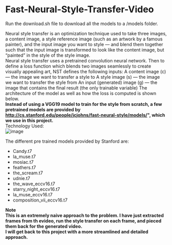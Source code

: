 # Fast-Neural-Style-Transfer-Video

Run the download.sh file to download all the models to a /models folder.

Neural style transfer is an optimization technique used to take three images, a content image, a style reference image (such as an artwork by a famous painter), and the input image you want to style — and blend them together such that the input image is transformed to look like the content image, but “painted” in the style of the style image.
<br>
Neural style transfer uses a pretrained convolution neural network. Then to define a loss function which blends two images seamlessly to create visually appealing art, NST defines the following inputs: A content image (c) — the image we want to transfer a style to A style image (s) — the image we want to transfer the style from An input (generated) image (g) — the image that contains the final result (the only trainable variable) The architecture of the model as well as how the loss is computed is shown below.
<br>
<b>Instead of using a VGG19 model to train for the style from scratch, a few pretrained models are provided by http://cs.stanford.edu/people/jcjohns/fast-neural-style/models/", which we use in this project.</b>
  <br>
 Technology Used:
 <br>
 ![image](https://user-images.githubusercontent.com/30387574/83508707-f0a57f80-a4e7-11ea-9792-ce1eabee5d84.png)
<br>

The different pre trained models provided by Stanford are:<br>
- Candy.t7
- la_muse.t7
- mosiac.t7
- feathers.t7
- the_scream.t7
- udnie.t7
- the_wave_eccv16.t7
- starry_night_eccv16.t7
- la_muse_eccv16.t7
- composition_vii_eccv16.t7


<b>Note<b><br>
  This is an extremely naive approach to the problem. I have just extracted frames from th evideo, run the style transfer on each frame, and pieced them back for the generated video.
  <br>
  I will get back to this project with a more streamlined and detailed approach.
